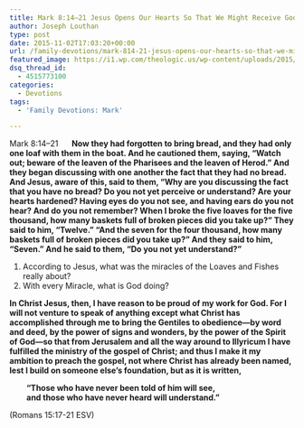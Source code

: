 ```yaml
---
title: Mark 8:14–21 Jesus Opens Our Hearts So That We Might Receive God
author: Joseph Louthan
type: post
date: 2015-11-02T17:03:20+00:00
url: /family-devotions/mark-814-21-jesus-opens-our-hearts-so-that-we-might-receive-god/
featured_image: https://i1.wp.com/theologic.us/wp-content/uploads/2015/11/broken-clay-heart.jpg?resize=825%2C510
dsq_thread_id:
  - 4515773100
categories:
  - Devotions
tags:
  - 'Family Devotions: Mark'

---
```

Mark 8:14–21      **Now they had forgotten to bring bread, and they had only one loaf with them in the boat. And he cautioned them, saying, “Watch out; beware of the leaven of the Pharisees and the leaven of Herod.” And they began discussing with one another the fact that they had no bread. And Jesus, aware of this, said to them, “Why are you discussing the fact that you have no bread? Do you not yet perceive or understand? Are your hearts hardened? Having eyes do you not see, and having ears do you not hear? And do you not remember? When I broke the five loaves for the five thousand, how many baskets full of broken pieces did you take up?” They said to him, “Twelve.” “And the seven for the four thousand, how many baskets full of broken pieces did you take up?” And they said to him, “Seven.” And he said to them, “Do you not yet understand?”**

  1. According to Jesus, what was the miracles of the Loaves and Fishes really about?
  2. With every Miracle, what is God doing?

 **In Christ Jesus, then, I have reason to be proud of my work for God. For I will not venture to speak of anything except what Christ has accomplished through me to bring the Gentiles to obedience—by word and deed, by the power of signs and wonders, by the power of the Spirit of God—so that from Jerusalem and all the way around to Illyricum I have fulfilled the ministry of the gospel of Christ; and thus I make it my ambition to preach the gospel, not where Christ has already been named, lest I build on someone else&#8217;s foundation, but as it is written,**

<p style="padding-left: 30px;">
  <strong>“Those who have never been told of him will see,</strong><br /> <strong> and those who have never heard will understand.”</strong>
</p>

(Romans 15:17-21 ESV)